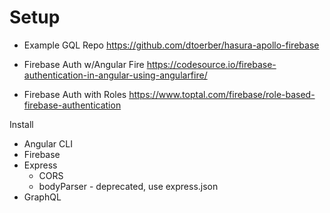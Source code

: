 # Setup

* Example GQL Repo
  https://github.com/dtoerber/hasura-apollo-firebase

* Firebase Auth w/Angular Fire
  https://codesource.io/firebase-authentication-in-angular-using-angularfire/

* Firebase Auth with Roles
  https://www.toptal.com/firebase/role-based-firebase-authentication


Install
* Angular CLI
* Firebase
* Express
  - CORS
  - bodyParser - deprecated, use express.json
* GraphQL